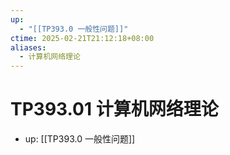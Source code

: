 ```yaml
---
up:
  - "[[TP393.0 一般性问题]]"
ctime: 2025-02-21T21:12:18+08:00
aliases:
  - 计算机网络理论
---
```


# TP393.01 计算机网络理论

- up: [[TP393.0 一般性问题]]
